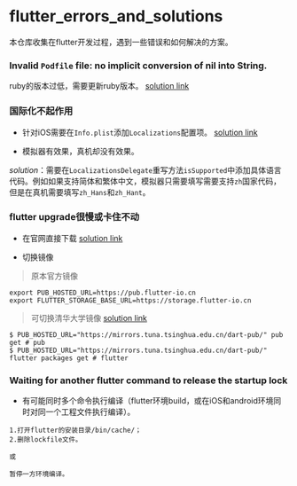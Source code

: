 # flutter_errors_and_solutions
本仓库收集在flutter开发过程，遇到一些错误和如何解决的方案。

### Invalid `Podfile` file: no implicit conversion of nil into String.

ruby的版本过低，需要更新ruby版本。 [solution link](https://www.cnblogs.com/doudouyoutang/p/10716376.html)


### 国际化不起作用

- 针对iOS需要在`Info.plist`添加`Localizations`配置项。 [solution link](https://flutter.cn/docs/development/accessibility-and-localization/internationalization)

- 模拟器有效果，真机却没有效果。

_solution_：需要在`LocalizationsDelegate`重写方法`isSupported`中添加具体语言代码。例如如果支持简体和繁体中文，模拟器只需要填写需要支持`zh`国家代码，但是在真机需要填写`zh_Hans`和`zh_Hant`。

### flutter upgrade很慢或卡住不动

- 在官网直接下载 [solution link](https://flutter.dev/docs/get-started/install)

- 切换镜像

> 原本官方镜像

```
export PUB_HOSTED_URL=https://pub.flutter-io.cn
export FLUTTER_STORAGE_BASE_URL=https://storage.flutter-io.cn
```

> 可切换清华大学镜像 
 [solution link](https://mirror.tuna.tsinghua.edu.cn/help/dart-pub/)

```
$ PUB_HOSTED_URL="https://mirrors.tuna.tsinghua.edu.cn/dart-pub/" pub get # pub
$ PUB_HOSTED_URL="https://mirrors.tuna.tsinghua.edu.cn/dart-pub/" flutter packages get # flutter
```

### Waiting for another flutter command to release the startup lock

- 有可能同时多个命令执行编译（flutter环境build，或在iOS和android环境同时对同一个工程文件执行编译）。

```
1.打开flutter的安装目录/bin/cache/；
2.删除lockfile文件。

或

暂停一方环境编译。
```




